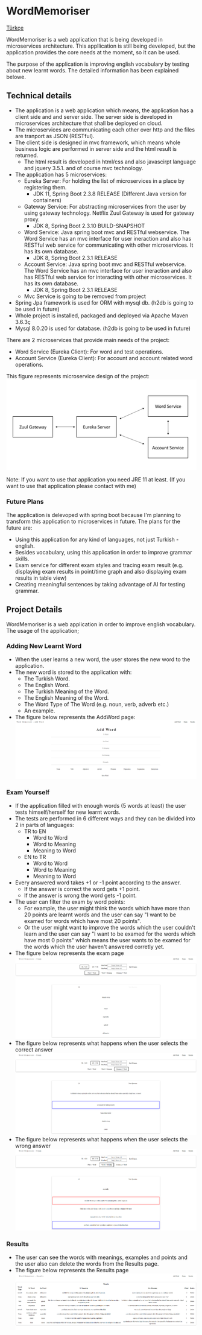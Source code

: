 # WordMemoriser

[Türkçe](https://github.com/ksavas/WordMemoriser/blob/master/README-Tr.md)

WordMemoriser is a web application that is being developed in microservices architecture. This appllication is still being developed, but the application provides the core needs at the moment, so it can be used.

The purpose of the application is improving english vocabulary by testing about new learnt words. The detailed information has been explained belowe.

## Technical details
- The application is a web application which means, the application has a client side and and server side. The server side is developed in microservices architecture that shall   be deployed on cloud. 
- The microservices are communicating each other over http and the files are tranport as JSON (RESTful).
- The client side is designed in mvc framework, which means whole business logic are performed in server side and the html result is returned.
  - The html result is developed in html/css and also javascirpt language and jquery 3.5.1. and of course mvc technology.
- The application has 5 microservices:
  - Eureka Server: For holding the list of microservices in a place by registering them.
    - JDK 11, Spring Boot 2.3.8 RELEASE (Different Java version for containers)
  - Gateway Service: For abstracting microservices from the user by using gateway technology. Netflix Zuul Gateway is used for gateway proxy.
    - JDK 8, Spring Boot 2.3.10 BUILD-SNAPSHOT
  - Word Service: Java spring boot mvc and RESTful webservice. The Word Service has an mvc interface for user ineraction and also has RESTful web service for communicating with       other microservices. It has its own database.
    - JDK 8, Spring Boot 2.3.1 RELEASE
  - Account Service: Java spring boot mvc and RESTful webservice. The Word Service has an mvc interface for user ineraction and also has RESTful web service for interacting with     other microservices. It has its own database.
    - JDK 8, Spring Boot 2.3.1 RELEASE
  - Mvc Service is going to be removed from project
- Spring Jpa framework is used for ORM with mysql db. (h2db is going to be used in future)
- Whole project is installed, packaged and deployed via Apache Maven 3.6.3ç
- Mysql 8.0.20 is used for database. (h2db is going to be used in future)

There are 2 microservices that provide main needs of the project:
- Word Service (Eureka Client): For word and test operations.
- Account Service (Eureka Client): For account and account related word operations.

This figure represents microservice design of the project:
<img src="https://github.com/ksavas/WordMemoriser/blob/develop/SS/Word%20Memories%20Architecture.PNG"><br>


Note: If you want to use that application you need JRE 11 at least. (If you want to use that application please contact with me)

### Future Plans
The application is delevoped with spring boot because I'm planning to transform this application to microservices in future. 
The plans for the future are:
- Using this application for any kind of languages, not just Turkish - english.
- Besides vocabulary, using this application in order to improve grammar skills.
- Exam service for different exam styles and tracing exam result (e.g. displaying exam results in point/time graph and also displaying exam results in table view)
- Creating meaningful sentences by taking advantage of AI for testing grammar.

## Project Details
WordMemoriser is a web application in order to improve english vocabulary. The usage of the application;

### Adding New Learnt Word
- When the user learns a new word, the user stores the new word to the application.
- The new word is stored to the application with:
  - The Turkish Word.
  - The English Word.
  - The Turkish Meaning of the Word.
  - The English Meaning of the Word.
  - The Word Type of The Word (e.g. noun, verb, adverb etc.)
  - An example.
- The figure below represents the AddWord page:
<img src="https://github.com/ksavas/WordMemoriser/blob/master/SS/AddWord.png"><br>


### Exam Yourself
- If the application filled with enough words (5 words at least) the user tests himself/herself for new learnt words.
- The tests are performed in 6 different ways and they can be divided into 2 in parts of languages:
  - TR to EN
    - Word to Word
    - Word to Meaning
    - Meaning to Word
  - EN to TR
    - Word to Word
    - Word to Meaning
    - Meaning to Word
- Every answered word takes +1 or -1 point according to the answer.
  - If the answer is correct the word gets +1 point.
  - If the answer is wrong the word gets -1 point.
- The user can filter the exam by word points:
  - For example, the user might think the words which have more than 20 points are learnt words and the user can say "I want to be examed for words which have most 20 points".
  - Or the user might want to improve the words which the user couldn't learn and the user can say "I want to be examed for the words which have most 0 points" which means the 
    user wants to be examed for the words which the user haven't answered corretly yet.
- The figure below represents the exam page
<img src="https://github.com/ksavas/WordMemoriser/blob/master/SS/Exam.png"><br>
- The figure below represents what happens when the user selects the correct answer
<img src="https://github.com/ksavas/WordMemoriser/blob/master/SS/ExamTrueAnswer.png"><br>
- The figure below represents what happens when the user selects the wrong answer
<img src="https://github.com/ksavas/WordMemoriser/blob/master/SS/ExamFalseAnswer.png"><br>

### Results
- The user can see the words with meanings, examples and points and the user also can delete the words from the Results page.
- The figure below represents the Results page
<img src="https://github.com/ksavas/WordMemoriser/blob/master/SS/Results.png"><br>
